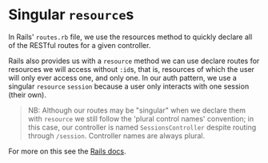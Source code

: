 # Singular `resource`s

In Rails' `routes.rb` file, we use the resources method to quickly declare all of the RESTful routes for a given controller.

Rails also provides us with a `resource` method we can use declare routes for resources we will access without `:id`s, that is, resources of which the user will only ever access one, and only one. In our auth pattern, we use a singular `resource` `session` because a user only interacts with one session (their own).

> NB: Although our routes may be "singular" when we declare them with `resource` we still follow the 'plural control names' convention; in this case, our controller is named `SessionsController` despite routing through `/session`. Controller names are always plural.

For more on this see the [Rails docs](http://guides.rubyonrails.org/routing.html#singular-resources).
